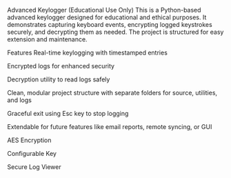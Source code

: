 Advanced Keylogger (Educational Use Only)
This is a Python-based advanced keylogger designed for educational and ethical purposes. It demonstrates capturing keyboard events, encrypting logged keystrokes securely, and decrypting them as needed. The project is structured for easy extension and maintenance.

Features
Real-time keylogging with timestamped entries

Encrypted logs for enhanced security

Decryption utility to read logs safely

Clean, modular project structure with separate folders for source, utilities, and logs

Graceful exit using Esc key to stop logging

Extendable for future features like email reports, remote syncing, or GUI

AES Encryption

Configurable Key

Secure Log Viewer
